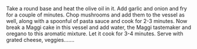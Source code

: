 Take a round base and heat the olive oil in it. Add garlic and onion and fry for a couple of minutes. Chop mushrooms and add them to the vessel as well, along with a spoonful of pasta sauce and cook for 2-3 minutes. Now break a Maggi cake in this vessel and add water, the Maggi tastemaker and oregano to this aromatic mixture. Let it cook for 3-4 minutes. Serve with grated cheese, veggies.......